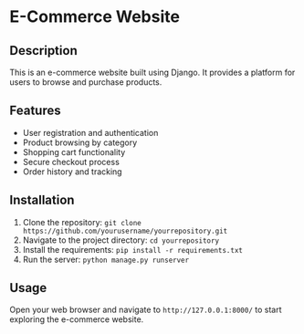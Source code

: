 # E-Commerce Website

## Description
This is an e-commerce website built using Django. It provides a platform for users to browse and purchase products.

## Features
- User registration and authentication
- Product browsing by category
- Shopping cart functionality
- Secure checkout process
- Order history and tracking

## Installation
1. Clone the repository: `git clone https://github.com/yourusername/yourrepository.git`
2. Navigate to the project directory: `cd yourrepository`
3. Install the requirements: `pip install -r requirements.txt`
4. Run the server: `python manage.py runserver`

## Usage
Open your web browser and navigate to `http://127.0.0.1:8000/` to start exploring the e-commerce website.
